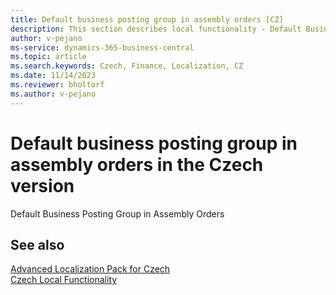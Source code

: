 ```yaml
---
title: Default business posting group in assembly orders [CZ]
description: This section describes local functionality - Default Business Posting Group in Assembly Orders in the Czech version of Business Central.
author: v-pejano
ms-service: dynamics-365-business-central
ms.topic: article
ms.search.keywords: Czech, Finance, Localization, CZ
ms.date: 11/14/2023
ms.reviewer: bholtorf
ms.author: v-pejano
---
```

# Default business posting group in assembly orders in the Czech version

Default Business Posting Group in Assembly Orders

## See also

[Advanced Localization Pack for Czech](ui-extensions-advanced-localization-pack-cz.md)  
[Czech Local Functionality](czech-local-functionality.md)  
